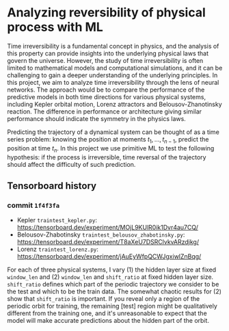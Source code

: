 # Analyzing reversibility of physical process with ML

Time irreversibility is a fundamental concept in physics, and the analysis of this property can provide insights into the underlying physical laws that govern the universe.
However, the study of time irreversibility is often limited to mathematical models and computational simulations, and it can be challenging to gain a deeper understanding of the underlying principles.
In this project, we aim to analyze time irreversibility through the lens of neural networks.
The approach would be to compare the performance of the predictive models in both time directions for various physical systems, including Kepler orbital motion, Lorenz attractors and Belousov-Zhanotinsky reaction.
The difference in performance or architecture giving similar performance should indicate the symmetry in the physics laws.

Predicting the trajectory of a dynamical system can be thought of as a time series problem: knowing the position at moments $t_{1}, \ldots, t_{n-1}$, predict the position at time $t_n$.
In this project we use primitive ML to test the following hypothesis: if the process is irreversible, time reversal of the trajectory should affect the difficulty of such prediction.

## Tensorboard history

### commit `1f4f3fa`

- Kepler `traintest_kepler.py`: https://tensorboard.dev/experiment/MOjL9KUlR0ik1Dvr4au7CQ/
- Belousov-Zhabotinsky `traintest_belousov_zhabotinsky.py`: https://tensorboard.dev/experiment/T8aXeU7DSRClvkvARzdjkg/
- Lorenz `traintest_lorenz.py`: https://tensorboard.dev/experiment/jAuEyWfpQCWJgxiwlZnBqg/

For each of three physical systems, I vary (1) the hidden layer size at fixed `window_len` and (2) `window_len` and `shift_ratio` at fixed hidden layer size.
`shift_ratio` defines which part of the periodic trajectory we consider to be the test and which to be the train data.
The somewhat chaotic results for (2) show that `shift_ratio` is important.
If you reveal only a region of the periodic orbit for training, the remaining [test] region might be qualitatively different from the training one, and it's unreasonable to expect that the model will make accurate predictions about the hidden part of the orbit.
